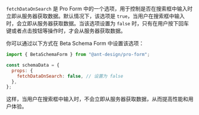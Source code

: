 `fetchDataOnSearch` 是 Pro Form 中的一个选项，用于控制是否在搜索框中输入时立即从服务器获取数据。默认情况下，该选项是 `true`，当用户在搜索框中输入时，会立即从服务器获取数据。当该选项设置为 `false` 时，只有在用户按下回车键或者点击按钮等操作时，才会从服务器获取数据。

你可以通过以下方式在 Beta Schema Form 中设置该选项：

```jsx
import { BetaSchemaForm } from "@ant-design/pro-form";

const schemaData = {
  props: {
    fetchDataOnSearch: false, // 设置为 false
  },
};
```

这样，当用户在搜索框中输入时，不会立即从服务器获取数据，从而提高性能和用户体验。

